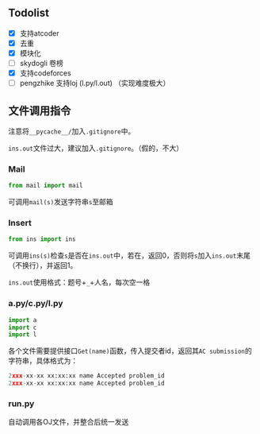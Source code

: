 ## Todolist

- [x] 支持atcoder
- [x] 去重
- [x] 模块化
- [ ] skydogli 卷榜
- [x] 支持codeforces
- [ ] pengzhike 支持loj (l.py/l.out) （实现难度极大）

## 文件调用指令

注意将`__pycache__/`加入`.gitignore`中。

`ins.out`文件过大，建议加入`.gitignore`。（假的，不大）

### Mail

```python
from mail import mail
```

可调用`mail(s)`发送字符串`s`至邮箱

### Insert

```python
from ins import ins
```

可调用`ins(s)`检查`s`是否在`ins.out`中，若在，返回$0$，否则将`s`加入`ins.out`末尾（不换行），并返回$1$。

`ins.out`使用格式：题号+`_`+人名，每次空一格

### a.py/c.py/l.py

```python
import a
import c
import l
```

各个文件需要提供接口`Get(name)`函数，传入提交者id，返回其`AC submission`的字符串，具体格式为：

```python
2xxx-xx-xx xx:xx:xx name Accepted problem_id
2xxx-xx-xx xx:xx:xx name Accepted problem_id
```

### run.py

自动调用各OJ文件，并整合后统一发送
